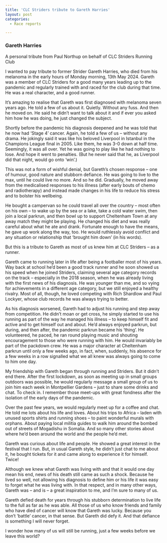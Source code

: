 ```yaml
---
title: 'CLC Striders tribute to Gareth Harries'
layout: post
categories:
  - Race reports

---
```


### Gareth Harries
 
A personal tribute from Paul Northup on behalf of CLC Striders Running Club

I wanted to pay tribute to former Strider Gareth Harries, who died from his melanoma in the early hours of Monday morning, 13th May 2024. Gareth was a member of CLC Striders for a good many years leading up to the pandemic and regularly trained with and raced for the club during that time. He was a real character, and a good runner.

It’s amazing to realise that Gareth was first diagnosed with melanoma seven years ago. He told a few of us about it. Quietly. Without any fuss. And then he moved on. He said he didn’t want to talk about it and if ever you asked him how he was doing, he just changed the subject. 

Shortly before the pandemic his diagnosis deepened and he was told that he now had ‘Stage 4’ cancer. Again, he told a few of us – without any drama. He jokingly said it was like his beloved Liverpool in Istanbul in the Champions League final in 2005. Like them, he was 3-0 down at half time. Seemingly, it was all over. Yet he was going to play like he had nothing to lose. And hope it went to penalties. (But he never said that he, as Liverpool did that night, would go onto ‘win’.)

This was not a form of wishful denial, but Gareth’s chosen response – one of humour, good nature and stubborn defiance. He was going to live to the max, until he could live no more. And so he did. Gradually, he moved away from the medicalised responses to his illness (after early bouts of chemo and radiotherapy) and instead made changes in his life to reduce his stress and to bolster his wellbeing.

He bought a campervan so he could travel all over the country – most often on his own – to wake up by the sea or a lake, take a cold water swim, then join a local parkrun, and then bowl up to support Cheltenham Town at any away match they might be playing. He changed his diet and was really careful about what he ate and drank. Fortunate enough to have the means, he gave up work along the way, too. He would ruthlessly avoid conflict and any situation or relationship that ‘brought him down’ (in his words). 

But this is a tribute to Gareth as most of us knew him at CLC Striders – as a runner.

Gareth came to running later in life after being a footballer most of his years. Way back at school he’d been a good track runner and he soon showed us his speed when he joined Striders, claiming several age category records on the track – especially in the 2018 season, when he was already living with the first news of his diagnosis. He was younger than me, and so vying for achievements in a different age category, but we still enjoyed a healthy rivalry. Most of all, though, he loved competing with Rich Shardlow and Paul Lockyer, whose club records he was always trying to better.

As his diagnosis worsened, Gareth had to adjust his running and step away from competition. He didn’t moan or get cross, he simply started to use his running as part of the way he managed his illness – to keep himself fit and active and to get himself out and about. He’d always enjoyed parkrun, but during, and then after, the pandemic parkrun became his ‘thing’. He volunteered, he paced, he ran round playing music and shouting encouragement to those who were running with him. He would invariably be part of the packdown crew. He was a major character at Cheltenham parkrun until only a few weeks ago, in fact, when, suddenly, his absence for a few weeks in a row signalled what we all knew was always going to come to him one day.

My friendship with Gareth began through running and Striders. But it didn’t end there. After the first lockdown, as soon as meeting up in small groups outdoors was possible, he would regularly message a small group of us to join him each week in Montpellier Gardens – just to share some drinks and chat. To check in. I remember those meet-ups with great fondness after the isolation of the early days of the pandemic. 

Over the past few years, we would regularly meet up for a coffee and chat. He told me lots about his life and loves. About his trips to Africa – laden with unused sports shirts and running shoes – to paint wonderful murals with orphans. About paying local militia guides to walk him around the bombed out of streets of Mogadishu in Somalia. And so many other stories about where he’d been around the world and the people he’d met.

Gareth was curious about life and people. He showed a great interest in the festival that I run. But, in usual Gareth style, he didn’t just chat to me about it, he bought tickets for it and came along to experience it for himself. Twice!

Although we knew what Gareth was living with and that it would one day mean his end, news of his death still came as such a shock. Because he lived so well, not allowing his diagnosis to define him or his life it was easy to forget what he was living with. In that respect, and in many other ways, Gareth was – and is – a great inspiration to me, and I’m sure to many of us. 

Gareth defied death for years through his stubborn determination to live life to the full as far as he was able. All those of us who know friends and family who have died of cancer will know that Gareth was lucky. Because you don’t ‘battle’ cancer, in that sense. But Gareth did defy it. And that defiance is something I will never forget. 

I wonder how many of us will still be running, just a few weeks before we leave this world?

